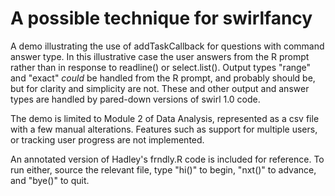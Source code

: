 A possible technique for swirlfancy
==========

A demo illustrating the use of addTaskCallback for questions with command answer type. In this illustrative case the user answers from the R prompt rather than in response to readline() or select.list(). Output types "range" and "exact" *could* be handled from the R prompt, and probably should be, but for clarity and simplicity are not. These and other output and answer types are handled by pared-down versions of swirl 1.0 code. 

The demo is limited to Module 2 of Data Analysis, represented as a csv file with a few manual alterations. Features such as support for multiple users, or tracking user progress are not implemented.

An annotated version of Hadley's frndly.R code is included for reference. To run either, source the relevant file, type "hi()" to begin, "nxt()" to advance, and "bye()" to quit.
